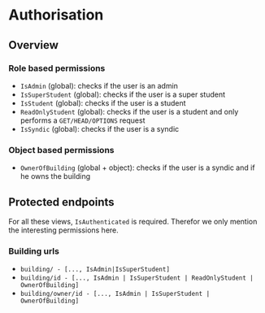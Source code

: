 # Authorisation

## Overview

### Role based permissions

- `IsAdmin` (global): checks if the user is an admin
- `IsSuperStudent` (global): checks if the user is a super student
- `IsStudent` (global): checks if the user is a student
- `ReadOnlyStudent` (global): checks if the user is a student and only performs a `GET/HEAD/OPTIONS` request
- `IsSyndic` (global): checks if the user is a syndic

### Object based permissions

- `OwnerOfBuilding` (global + object): checks if the user is a syndic and if he owns the building

## Protected endpoints
For all these views, `IsAuthenticated` is required. Therefor we only mention the interesting permissions here.
### Building urls
- `building/ - [..., IsAdmin|IsSuperStudent]`
- `building/id - [..., IsAdmin | IsSuperStudent | ReadOnlyStudent | OwnerOfBuilding]`
- `building/owner/id - [..., IsAdmin | IsSuperStudent | OwnerOfBuilding]`
